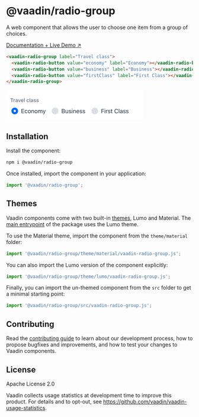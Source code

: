 # @vaadin/radio-group

A web component that allows the user to choose one item from a group of choices.

[Documentation + Live Demo ↗](https://vaadin.com/docs/latest/ds/components/radio-button)

```html
<vaadin-radio-group label="Travel class">
  <vaadin-radio-button value="economy" label="Economy"></vaadin-radio-button>
  <vaadin-radio-button value="business" label="Business"></vaadin-radio-button>
  <vaadin-radio-button value="firstClass" label="First Class"></vaadin-radio-button>
</vaadin-radio-group>
```

[<img src="https://raw.githubusercontent.com/vaadin/web-components/master/packages/radio-group/screenshot.png" width="370" alt="Screenshot of vaadin-radio-group">](https://vaadin.com/docs/latest/ds/components/radio-button)

## Installation

Install the component:

```sh
npm i @vaadin/radio-group
```

Once installed, import the component in your application:

```js
import '@vaadin/radio-group';
```

## Themes

Vaadin components come with two built-in [themes](https://vaadin.com/docs/latest/ds/customization/using-themes), Lumo
and Material.
The [main entrypoint](https://github.com/vaadin/web-components/blob/master/packages/radio-group/vaadin-radio-group.js)
of the package uses the Lumo theme.

To use the Material theme, import the component from the `theme/material` folder:

```js
import '@vaadin/radio-group/theme/material/vaadin-radio-group.js';
```

You can also import the Lumo version of the component explicitly:

```js
import '@vaadin/radio-group/theme/lumo/vaadin-radio-group.js';
```

Finally, you can import the un-themed component from the `src` folder to get a minimal starting point:

```js
import '@vaadin/radio-group/src/vaadin-radio-group.js';
```

## Contributing

Read the [contributing guide](https://vaadin.com/docs/latest/guide/contributing/overview) to learn about our development
process, how to propose bugfixes and improvements, and how to test your changes to Vaadin components.

## License

Apache License 2.0

Vaadin collects usage statistics at development time to improve this product.
For details and to opt-out, see https://github.com/vaadin/vaadin-usage-statistics.
